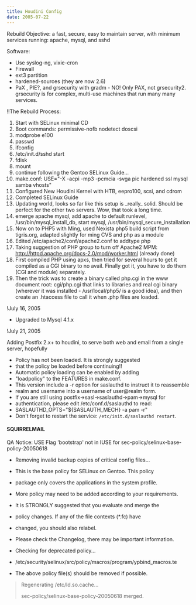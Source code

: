 ```yaml
---
title: Houdini Config
date: 2005-07-22
---
```

<p>Rebuild Objective: a fast, secure, easy to maintain server, with minimum services running: apache, mysql, and sshd</p>
<p>Software:</p>

<ul>    <li>Use syslog-ng, vixie-cron</li>    <li>Firewall</li>    <li>ext3 partition</li>    <li>hardened-sources (they are now 2.6)</li>    <li>PaX , PIE?, and grsecurity with gradm - NO! Only PAX, not grsecurity2. grsecurity is for complex, multi-use machines that run many many services.</li></ul><p>!!The Rebuild Process:</p><ol>    <li>Start with SELinux minimal CD</li>    <li>Boot commands: permissive-nofb nodetect doscsi</li>    <li>modprobe e100</li>    <li>passwd</li>    <li>ifconfig</li>    <li>/etc/init.d/sshd start</li>    <li>fdisk</li>    <li>mount</li>    <li>continue following the Gentoo SELinux Guide...</li>    <li>make.conf: USE=&quot;-X -acpi -mp3 -pcmcia -svga pic hardened ssl mysql samba vhosts&quot;</li>    <li>Configured New Houdini Kernel with HTB, eepro100, scsi, and cdrom</li>    <li>Completed SELinux Guide</li>    <li>Updating world, looks so far like this setup is _really_ solid. Should be perfect for the other two servers. Wow, that took a long time. </li>    <li>emerge apache mysql, add apache to default runlevel, /usr/bin/mysql_install_db, start mysql, /usr/bin/mysql_secure_installation</li>    <li>Now on to PHP5 with Ming, used Nexista php5 build script from tigris.org, adapted slightly for ming CVS and php as a module</li>    <li>Edited /etc/apache2/conf/apache2.conf to addtype php</li>    <li>Taking suggestion of PHP group to turn off Apache2 MPM: <a href="http://httpd.apache.org/docs-2.0/mod/worker.html" onclick="window.open(this.href, '_blank'); return false;">http://httpd.apache.org/docs-2.0/mod/worker.html</a> (already done)</li>    <li>First compiled PHP using apxs, then tried for several hours to get it compiled as a CGI binary to no avail. Finally got it, you have to do them (CGI and module) separately. </li>    <li>Then the trick was to create a binary called php.cgi in the www document root: cgi/php.cgi that links to libraries and real cgi binary (wherever it was installed - /usr/local/php5/ is a good idea), and then create an .htaccess file to call it when .php files are loaded. </li></ol><p>!July 16, 2005</p>

<ul>    <li>Upgraded to Mysql 4.1.x </li></ul><p>!July 21, 2005</p>

Adding Postfix 2.x+ to houdini, to serve both web and email from a single server, hopefully

* Policy has not been loaded.  It is strongly suggested
* that the policy be loaded before continuing!!
* Automatic policy loading can be enabled by adding
* &quot;loadpolicy&quot; to the FEATURES in make.conf.
* This version include a -r option for saslauthd to instruct it to reassemble
 * realm and username into a username of user@realm form.
* If you are still using postfix-&gt;sasl-&gt;saslauthd-&gt;pam-&gt;mysql for
 * authentication, please edit /etc/conf.d/saslauthd to read:
 * SASLAUTHD_OPTS=&quot;${SASLAUTH_MECH} -a pam -r&quot;
 * Don't forget to restart the service: `/etc/init.d/saslauthd restart`.

#### SQUIRRELMAIL

QA Notice: USE Flag 'bootstrap' not in IUSE for sec-policy/selinux-base-policy-20050618
* Removing invalid backup copies of critical config files...
* This is the base policy for SELinux on Gentoo.  This policy
* package only covers the applications in the system profile.
* More policy may need to be added according to your requirements.

* It is STRONGLY suggested that you evaluate and merge the
* policy changes.  If any of the file contexts (*.fc) have
* changed, you should also relabel.

* Please check the Changelog, there may be important information.
* Checking for deprecated policy...
* /etc/security/selinux/src/policy/macros/program/ypbind_macros.te
* The above policy file(s) should be removed if possible.

<blockquote><p>Regenerating /etc/ld.so.cache...

sec-policy/selinux-base-policy-20050618 merged.</p>
</blockquote>

